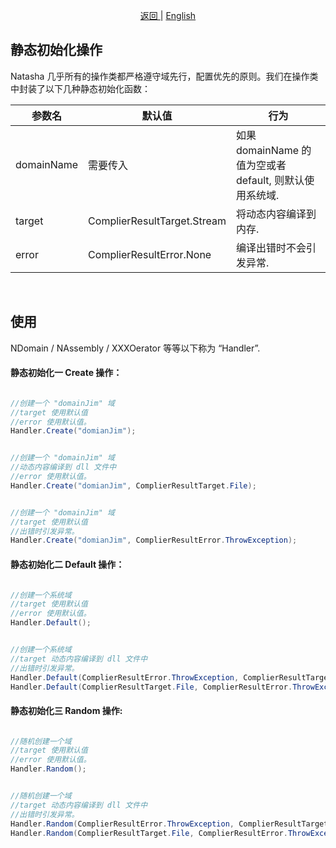 
<p align="center">
 <a href="https://natasha.dotnetcore.xyz/"> 返回 </a> |  <a href="https://natasha.dotnetcore.xyz/en/static-init.html">English</a>
</p>  


## 静态初始化操作

Natasha 几乎所有的操作类都严格遵守域先行，配置优先的原则。我们在操作类中封装了以下几种静态初始化函数：

| 参数名 | 默认值 | 行为 |
|--------- |------------- | ---- |
| domainName | 需要传入 | 如果 domainName 的值为空或者default, 则默认使用系统域. |
| target | ComplierResultTarget.Stream | 将动态内容编译到内存. |
| error | ComplierResultError.None | 编译出错时不会引发异常. |

<br/>

## 使用

 NDomain / NAssembly / XXXOerator 等等以下称为 “Handler”.
 
 #### 静态初始化一 Create 操作：

```C#

//创建一个 "domainJim" 域
//target 使用默认值
//error 使用默认值。
Handler.Create("domianJim");


//创建一个 "domainJim" 域
//动态内容编译到 dll 文件中
//error 使用默认值。
Handler.Create("domianJim", ComplierResultTarget.File);


//创建一个 "domainJim" 域
//target 使用默认值
//出错时引发异常。
Handler.Create("domianJim", ComplierResultError.ThrowException);

```
#### 静态初始化二 Default 操作：

```C#

//创建一个系统域
//target 使用默认值
//error 使用默认值。
Handler.Default();


//创建一个系统域
//target 动态内容编译到 dll 文件中 
//出错时引发异常。
Handler.Default(ComplierResultError.ThrowException, ComplierResultTarget.File);
Handler.Default(ComplierResultTarget.File, ComplierResultError.ThrowException);

```

#### 静态初始化三 Random 操作:

```C#

//随机创建一个域
//target 使用默认值
//error 使用默认值。
Handler.Random();


//随机创建一个域
//target 动态内容编译到 dll 文件中 
//出错时引发异常。
Handler.Random(ComplierResultError.ThrowException, ComplierResultTarget.File);
Handler.Random(ComplierResultTarget.File, ComplierResultError.ThrowException);

```
